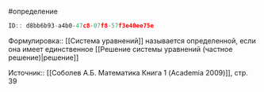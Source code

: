 #определение

```javascript
ID:: d8bb6b93-a4b0-47c8-07f8-57f3e40ee75e
```

Формулировка:: [[Система уравнений]] называется определенной, если она имеет единственное [[Решение системы уравнений (частное решение)|решение]]

Источник:: [[Соболев А.Б. Математика Книга 1 (Academia 2009)]], стр. 39